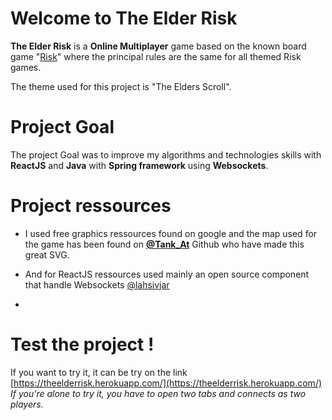 # Welcome to The Elder Risk

**The Elder Risk** is a **Online Multiplayer** game based on the known board game "[Risk](https://www.ultraboardgames.com/risk/game-rules.php)" where the principal rules are the same for all themed Risk games.

The theme used for this project is "The Elders Scroll".


# Project Goal

The project Goal was to improve my algorithms and technologies skills with **ReactJS** and **Java** with **Spring framework** using **Websockets**. 

# Project ressources

 - I used free graphics ressources found on google and
   the map used for the game has been found on
   **[@Tank_At](https://github.com/TankAT/TheElderRisk)** Github who have made this great SVG.

- And for ReactJS ressources used mainly an open source component that handle Websockets [@lahsivjar](https://github.com/lahsivjar/spring-websocket-template)
- 
# Test the project !
If you want to try it, it can be try on the link [https://theelderrisk.herokuapp.com/](https://theelderrisk.herokuapp.com/)
*If you're alone to try it, you have to open two tabs and connects as two players.*
